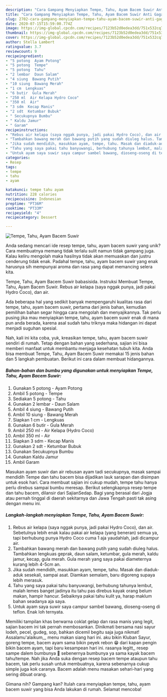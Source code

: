 ```yaml
---
description: "Cara Gampang Menyiapkan Tempe, Tahu, Ayam Bacem Suwir Anti Gagal"
title: "Cara Gampang Menyiapkan Tempe, Tahu, Ayam Bacem Suwir Anti Gagal"
slug: 2702-cara-gampang-menyiapkan-tempe-tahu-ayam-bacem-suwir-anti-gagal
date: 2020-07-15T15:59:00.774Z
image: https://img-global.cpcdn.com/recipes/7123b52d0edea3dd/751x532cq70/tempe-tahu-ayam-bacem-suwir-foto-resep-utama.jpg
thumbnail: https://img-global.cpcdn.com/recipes/7123b52d0edea3dd/751x532cq70/tempe-tahu-ayam-bacem-suwir-foto-resep-utama.jpg
cover: https://img-global.cpcdn.com/recipes/7123b52d0edea3dd/751x532cq70/tempe-tahu-ayam-bacem-suwir-foto-resep-utama.jpg
author: Stella Lambert
ratingvalue: 3.7
reviewcount: 9
recipeingredient:
- "5 potong  Ayam Potong"
- "5 potong  Tempe"
- "5 potong  Tahu"
- "2 lembar  Daun Salam"
- "4 siung  Bawang Putih"
- "10 siung  Bawang Merah"
- "1 cm  Lengkuas"
- "6 butir  Gula Merah"
- "250 ml  Air Kelapa Hydro Coco"
- "350 ml  Air"
- "3 sdm  Kecap Manis"
- "2 sdt  Ketumbar Bubuk"
- " Secukupnya Bumbu"
- " Kaldu Jamur"
- " Garam"
recipeinstructions:
- "Rebus air kelapa (saya nggak punya, jadi pakai Hydro Coco), dan air. Sebetulnya lebih enak kalau pakai air kelapa (yang beneran) semua ya, tapi berhubung punya Hydro Coco cuma 1 aja yaudahlah, jadi dicampur air."
- "Tambahkan bawang merah dan bawang putih yang sudah diuleg halus. Tambahkan lengkuas geprak, daun salam, ketumbar, gula merah, kaldu jamur, kecap, gula merah. Gula merah yang saya pakai diameternya kurang lebih 4-5cm an."
- "Jika sudah mendidih, masukkan ayam, tempe, tahu. Masak dan diaduk-aduk sesekali, sampai asat. Diamkan semalam, baru digoreng supaya lebih merasuk."
- "Tahu yang saya pakai tahu banyuwangi, berhubung tahunya lembut, malah lemes banget jadinya itu tahu pas direbus kayak orang belum makan, hampir hancur. Sebaiknya pakai tahu kulit ya, harap maklum bahan seadanya aja saya."
- "Untuk ayam saya suwir saya campur sambel bawang, dioseng-oseng di teflon. Enak loh ternyata."
categories:
- Resep
tags:
- tempe
- tahu
- ayam

katakunci: tempe tahu ayam 
nutrition: 228 calories
recipecuisine: Indonesian
preptime: "PT36M"
cooktime: "PT33M"
recipeyield: "4"
recipecategory: Dessert

---
```



![Tempe, Tahu, Ayam Bacem Suwir](https://img-global.cpcdn.com/recipes/7123b52d0edea3dd/751x532cq70/tempe-tahu-ayam-bacem-suwir-foto-resep-utama.jpg)

Anda sedang mencari ide resep tempe, tahu, ayam bacem suwir yang unik? Cara membuatnya memang tidak terlalu sulit namun tidak gampang juga. Kalau keliru mengolah maka hasilnya tidak akan memuaskan dan justru cenderung tidak enak. Padahal tempe, tahu, ayam bacem suwir yang enak harusnya sih mempunyai aroma dan rasa yang dapat memancing selera kita.

Tempe, Tahu, Ayam Bacem Suwir babasisida. Instruksi Membuat Tempe, Tahu, Ayam Bacem Suwir. Rebus air kelapa (saya nggak punya, jadi pakai Hydro Coco), dan air.

Ada beberapa hal yang sedikit banyak mempengaruhi kualitas rasa dari tempe, tahu, ayam bacem suwir, pertama dari jenis bahan, kemudian pemilihan bahan segar hingga cara mengolah dan menyajikannya. Tak perlu pusing jika mau menyiapkan tempe, tahu, ayam bacem suwir enak di mana pun anda berada, karena asal sudah tahu triknya maka hidangan ini dapat menjadi suguhan spesial.


Nah, kali ini kita coba, yuk, kreasikan tempe, tahu, ayam bacem suwir sendiri di rumah. Tetap dengan bahan yang sederhana, sajian ini bisa memberi manfaat untuk membantu menjaga kesehatan tubuh kita. Anda bisa membuat Tempe, Tahu, Ayam Bacem Suwir memakai 15 jenis bahan dan 5 langkah pembuatan. Berikut ini cara dalam membuat hidangannya.

<!--inarticleads1-->

##### Bahan-bahan dan bumbu yang digunakan untuk menyiapkan Tempe, Tahu, Ayam Bacem Suwir:

1. Gunakan 5 potong - Ayam Potong
1. Ambil 5 potong - Tempe
1. Sediakan 5 potong - Tahu
1. Gunakan 2 lembar - Daun Salam
1. Ambil 4 siung - Bawang Putih
1. Ambil 10 siung - Bawang Merah
1. Siapkan 1 cm - Lengkuas
1. Gunakan 6 butir - Gula Merah
1. Ambil 250 ml - Air Kelapa (Hydro Coco)
1. Ambil 350 ml - Air
1. Siapkan 3 sdm - Kecap Manis
1. Gunakan 2 sdt - Ketumbar Bubuk
1. Gunakan  Secukupnya Bumbu
1. Gunakan  Kaldu Jamur
1. Ambil  Garam


Masukan ayam suwir dan air rebusan ayam tadi secukupnya, masak sampai mendidih Tempe dan tahu bacem bisa dijadikan lauk sarapan dan disimpan untuk esok hari. Cara membuat sajian ini cukup mudah, tempe tahu hanya perlu direbus sampai bumbu meresap. Berikut selengkapnya resep tempe dan tahu bacem, dilansir dari SajianSedap. Bagi yang berasal dari Jogja atau pernah tinggal di daerah sekitarnya dan Jawa Tengah pasti tak asing dengan menu ini. 

<!--inarticleads2-->

##### Langkah-langkah menyiapkan Tempe, Tahu, Ayam Bacem Suwir:

1. Rebus air kelapa (saya nggak punya, jadi pakai Hydro Coco), dan air. Sebetulnya lebih enak kalau pakai air kelapa (yang beneran) semua ya, tapi berhubung punya Hydro Coco cuma 1 aja yaudahlah, jadi dicampur air.
1. Tambahkan bawang merah dan bawang putih yang sudah diuleg halus. Tambahkan lengkuas geprak, daun salam, ketumbar, gula merah, kaldu jamur, kecap, gula merah. Gula merah yang saya pakai diameternya kurang lebih 4-5cm an.
1. Jika sudah mendidih, masukkan ayam, tempe, tahu. Masak dan diaduk-aduk sesekali, sampai asat. Diamkan semalam, baru digoreng supaya lebih merasuk.
1. Tahu yang saya pakai tahu banyuwangi, berhubung tahunya lembut, malah lemes banget jadinya itu tahu pas direbus kayak orang belum makan, hampir hancur. Sebaiknya pakai tahu kulit ya, harap maklum bahan seadanya aja saya.
1. Untuk ayam saya suwir saya campur sambel bawang, dioseng-oseng di teflon. Enak loh ternyata.


Memiliki tampilan khas berwarna coklat gelap dan rasa manis yang legit, sajian bacem ini tak pernah membosankan. Dinikmati bersama nasi sayur lodeh, pecel, gudeg, sop, bahkan dicemil begitu saja juga nikmat! Assalamu&#39;alaikum,,, menu makan siang hari ini. aku bikin Kluban Sayur, goreng tempe, bacem ayam sama bikin peyek rebon 😁 dari kapan pengin bikin bacem ayam, tapi baru kesampean hari ini. rasanya legitt,, resep sampe dalem bumbunya 🤤 sebenernya bumbunya ya sama kayak bacem tahu/tempe. Nah jika Anda suka dengan resep bacem tempe ataupun tahu bacem, tak perlu susah untuk membuatnya, karena sebenarnya cukup simple juga kok caranya. Bacem adalah menu masakan sehari-hari yang sering dibuat orang. 

Gimana nih? Gampang kan? Itulah cara menyiapkan tempe, tahu, ayam bacem suwir yang bisa Anda lakukan di rumah. Selamat mencoba!
